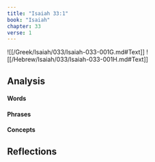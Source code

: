 ```yaml
---
title: "Isaiah 33:1"
book: "Isaiah"
chapter: 33
verse: 1
---
```

![[/Greek/Isaiah/033/Isaiah-033-001G.md#Text]]
![[/Hebrew/Isaiah/033/Isaiah-033-001H.md#Text]]

## Analysis

#### Words

#### Phrases

#### Concepts

## Reflections
